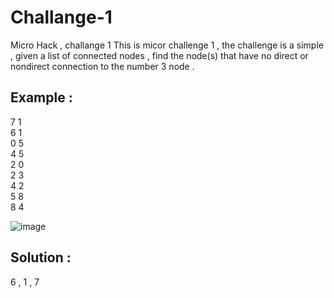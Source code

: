# Challange-1
Micro Hack , challange 1
This is micor challenge 1 , the challenge is a simple , given a list of connected nodes , find the node(s) that have no direct or nondirect connection to the number 3 node .
## Example :

7 1                                                                                 
6 1                              
0 5                            
4 5                           
2 0                              
2 3                             
4 2                              
5 8                                
8 4     


![image](https://user-images.githubusercontent.com/48186577/134582783-203b4916-d122-4e23-ad54-fc81b56c2e8d.png)


## Solution :
6 , 1 , 7 
